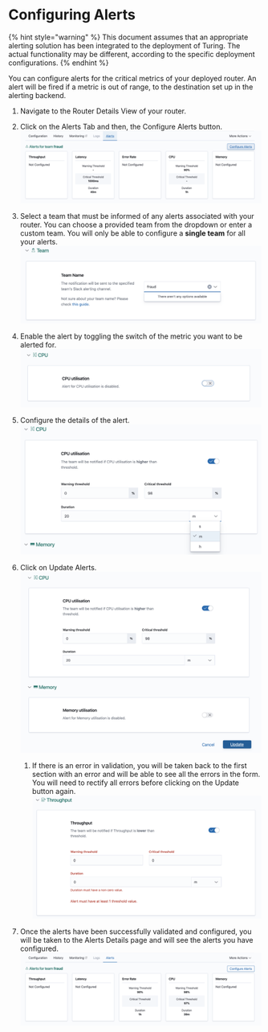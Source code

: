 # Configuring Alerts

{% hint style="warning" %}
This document assumes that an appropriate alerting solution has been integrated to the deployment of Turing.
The actual functionality may be different, according to the specific deployment configurations.
{% endhint %}

You can configure alerts for the critical metrics of your deployed router. 
An alert will be fired if a metric is out of range, to the destination set up in the alerting backend.

1. Navigate to the Router Details View of your router.

2. Click on the Alerts Tab and then, the Configure Alerts button.
![configure_alerts](../../.gitbook/assets/configure_alerts_button.png)

3. Select a team that must be informed of any alerts associated with your router. 
You can choose a provided team from the dropdown or enter a custom team. 
You will only be able to configure a **single team** for all your alerts.
![alerts_team](../../.gitbook/assets/alerts_team_panel.png)

4. Enable the alert by toggling the switch of the metric you want to be alerted for.
![toggle_alert](../../.gitbook/assets/toggle_alert.png)

5. Configure the details of the alert.
![alert_details](../../.gitbook/assets/alert_details_panel.png)

6. Click on Update Alerts.
![update_alerts](../../.gitbook/assets/update_alerts_button.png)

    1. If there is an error in validation, you will be taken back to the first section with 
    an error and will be able to see all the errors in the form. You will need to rectify all 
    errors before clicking on the Update button again.
    ![alert_validation](../../.gitbook/assets/alerts_validation.png)
    
7. Once the alerts have been successfully validated and configured, you will be taken to the 
Alerts Details page and will see the alerts you have configured.
![alert_config](../../.gitbook/assets/alerts_config_view.png)
